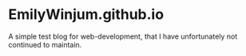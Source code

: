 # EmilyWinjum.github.io

A simple test blog for web-development, that I have unfortunately not continued to maintain.
